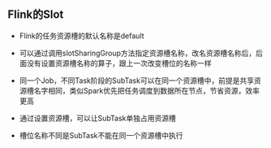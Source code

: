 ## **Flink的Slot**

- Flink的任务资源槽的默认名称是default



- 可以通过调用slotSharingGroup方法指定资源槽名称，改名资源槽名称后，后面没有设置资源槽名称的算子，跟上一次改变槽位的名称一样



- 同一个Job，不同Task阶段的SubTask可以在同一个资源槽中，前提是共享资源槽名字相同，类似Spark优先把任务调度到数据所在节点，节省资源，效率更高



- 通过设置资源槽，可以让SubTask单独占用资源槽



- 槽位名称不同是SubTask不能在同一个资源槽中执行
